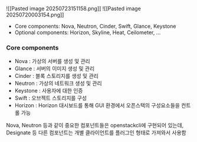 ![[Pasted image 20250723151158.png]]
![[Pasted image 20250720003154.png]]
- Core components: Nova, Neutron, Cinder, Swift, Glance, Keystone
- Optional components: Horizon, Skyline, Heat, Ceilometer, ...

### Core components
- Nova : 가상의 서버를 생성 및 관리
- Glance : 서버의 이미지 생성 및 관리
- Cinder : 블록 스토리지를 생성 및 관리
- Neutron : 가상의 네트워크 생성 및 관리
- Keystone : 사용자에 대한 인증
- Swift : 오브젝트 스토리지를 구성
- Horizon : Horizon 대시보드를 통해 GUI 환경에서 오픈스택의 구성요소들을 컨트롤 가능

Nova, Neutron 등과 같이 중요한 컴포넌트들은 openstackcli에 구현되어 있는데, Designate 등 다른 컴포넌트는 개별 클라이언트를 플러그인 형태로 가져와서 사용함

